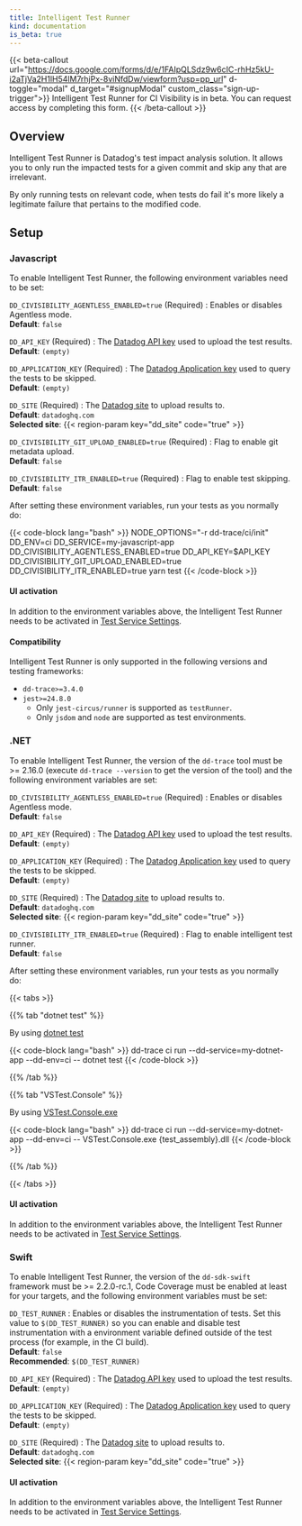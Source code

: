 ```yaml
---
title: Intelligent Test Runner
kind: documentation
is_beta: true
---
```

{{< beta-callout url="https://docs.google.com/forms/d/e/1FAIpQLSdz9w6cIC-rhHz5kU-i2aTjVa2H1lH54lM7rhjPx-8viNfdDw/viewform?usp=pp_url" d-toggle="modal" d_target="#signupModal" custom_class="sign-up-trigger">}}
Intelligent Test Runner for CI Visibility is in beta. You can request access by completing this form.
{{< /beta-callout >}}
## Overview

Intelligent Test Runner is Datadog's test impact analysis solution. It allows you to only run the impacted tests for a given commit and skip any that are irrelevant.

By only running tests on relevant code, when tests do fail it's more likely a legitimate failure that pertains to the modified code.

## Setup


### Javascript

To enable Intelligent Test Runner, the following environment variables need to be set:

`DD_CIVISIBILITY_AGENTLESS_ENABLED=true` (Required)
: Enables or disables Agentless mode.<br/>
**Default**: `false`

`DD_API_KEY` (Required)
: The [Datadog API key][1] used to upload the test results.<br/>
**Default**: `(empty)`

`DD_APPLICATION_KEY` (Required)
: The [Datadog Application key][2] used to query the tests to be skipped.<br/>
**Default**: `(empty)`

`DD_SITE` (Required)
: The [Datadog site][3] to upload results to.<br/>
**Default**: `datadoghq.com`<br/>
**Selected site**: {{< region-param key="dd_site" code="true" >}}

`DD_CIVISIBILITY_GIT_UPLOAD_ENABLED=true` (Required)
: Flag to enable git metadata upload.<br/>
**Default**: `false`

`DD_CIVISIBILITY_ITR_ENABLED=true` (Required)
: Flag to enable test skipping. <br/>
**Default**: `false`

After setting these environment variables, run your tests as you normally do:

{{< code-block lang="bash" >}}
NODE_OPTIONS="-r dd-trace/ci/init" DD_ENV=ci DD_SERVICE=my-javascript-app DD_CIVISIBILITY_AGENTLESS_ENABLED=true DD_API_KEY=$API_KEY DD_CIVISIBILITY_GIT_UPLOAD_ENABLED=true DD_CIVISIBILITY_ITR_ENABLED=true yarn test
{{< /code-block >}}

#### UI activation
In addition to the environment variables above, the Intelligent Test Runner needs to be activated in [Test Service Settings][4].

#### Compatibility

Intelligent Test Runner is only supported in the following versions and testing frameworks:

* `dd-trace>=3.4.0`
* `jest>=24.8.0`
  * Only `jest-circus/runner` is supported as `testRunner`.
  * Only `jsdom` and `node` are supported as test environments.

### .NET

To enable Intelligent Test Runner, the version of the `dd-trace` tool must be >= 2.16.0 (execute `dd-trace --version` to get the version of the tool) and the following environment variables are set:

`DD_CIVISIBILITY_AGENTLESS_ENABLED=true` (Required)
: Enables or disables Agentless mode.<br/>
**Default**: `false`

`DD_API_KEY` (Required)
: The [Datadog API key][1] used to upload the test results.<br/>
**Default**: `(empty)`

`DD_APPLICATION_KEY` (Required)
: The [Datadog Application key][2] used to query the tests to be skipped.<br/>
**Default**: `(empty)`

`DD_SITE` (Required)
: The [Datadog site][3] to upload results to.<br/>
**Default**: `datadoghq.com`<br/>
**Selected site**: {{< region-param key="dd_site" code="true" >}}

`DD_CIVISIBILITY_ITR_ENABLED=true` (Required)
: Flag to enable intelligent test runner. <br/>
**Default**: `false`

After setting these environment variables, run your tests as you normally do:

{{< tabs >}}

{{% tab "dotnet test" %}}

By using <a href="https://docs.microsoft.com/en-us/dotnet/core/tools/dotnet-test">dotnet test</a>

{{< code-block lang="bash" >}}
dd-trace ci run --dd-service=my-dotnet-app --dd-env=ci -- dotnet test
{{< /code-block >}}

{{% /tab %}}

{{% tab "VSTest.Console" %}}

By using <a href="https://docs.microsoft.com/en-us/visualstudio/test/vstest-console-options">VSTest.Console.exe</a>

{{< code-block lang="bash" >}}
dd-trace ci run --dd-service=my-dotnet-app --dd-env=ci -- VSTest.Console.exe {test_assembly}.dll
{{< /code-block >}}

{{% /tab %}}

{{< /tabs >}}

#### UI activation
In addition to the environment variables above, the Intelligent Test Runner needs to be activated in [Test Service Settings][4].

### Swift

To enable Intelligent Test Runner, the version of the `dd-sdk-swift` framework must be >= 2.2.0-rc.1,  Code Coverage must be enabled at least for your targets, and the following environment variables must be set:

`DD_TEST_RUNNER`
: Enables or disables the instrumentation of tests. Set this value to `$(DD_TEST_RUNNER)` so you can enable and disable test instrumentation with a environment variable defined outside of the test process (for example, in the CI build).<br/>
**Default**: `false`<br/>
**Recommended**: `$(DD_TEST_RUNNER)`

`DD_API_KEY` (Required)
: The [Datadog API key][1] used to upload the test results.<br/>
**Default**: `(empty)`

`DD_APPLICATION_KEY` (Required)
: The [Datadog Application key][2] used to query the tests to be skipped.<br/>
**Default**: `(empty)`

`DD_SITE` (Required)
: The [Datadog site][3] to upload results to.<br/>
**Default**: `datadoghq.com`<br/>
**Selected site**: {{< region-param key="dd_site" code="true" >}}

#### UI activation
In addition to the environment variables above, the Intelligent Test Runner needs to be activated in [Test Service Settings][4].

[1]: https://app.datadoghq.com/organization-settings/api-keys
[2]: https://app.datadoghq.com/organization-settings/application-keys
[3]: /getting_started/site/
[4]: https://app.datadoghq.com/ci/settings/test-service
